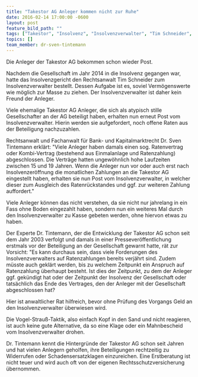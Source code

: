 ```yaml
---
title: "Takestor AG Anleger kommen nicht zur Ruhe"
date: 2016-02-14 17:00:00 -0600
layout: post
feature_bild_path: ""
tags: ["Takestor", "Insolvenz", "Insolvenzverwalter", "Tim Schneider", "Zahlungsaufforderung", "Anleger", "Schaden"]
topics: []
team_member: dr-sven-tintemann
---
```


Die Anleger der Takestor AG bekommen schon wieder Post.&nbsp;

Nachdem die Gesellschaft im Jahr 2014 in die Insolvenz gegangen war, hatte das Insolvenzgericht den Rechtsanwalt Tim Schneider zum Insolvenzverwalter bestellt. Dessen Aufgabe ist es, soviel Vermögenswerte wie möglich zur Masse zu ziehen. Der Insolvenzverwalter ist daher kein Freund der Anleger.&nbsp;

Viele ehemalige Takestor AG Anleger, die sich als atypisch stille Gesellschafter an der AG beteiligt haben, erhalten nun erneut Post vom Insolvenzverwalter. Hierin werden sie aufgefordert, noch offene Raten aus der Beteiligung nachzuzahlen.&nbsp;

Rechtsanwalt und Fachanwalt für Bank- und Kapitalmarktrecht Dr. Sven Tintemann erklärt: "Viele Anleger haben damals einen sog. Ratenvertrag oder Kombi-Vertrag (bestehend aus Einmalanlage und Ratenzahlung) abgeschlossen. Die Verträge hatten ungewöhnlich hohe Laufzeiten zwischen 15 und 19 Jahren. Wenn die Anleger nun vor oder auch erst nach Insolvenzeröffnung die monatlichen Zahlungen an die Takestor AG eingestellt haben, erhalten sie nun Post vom Insolvenzverwalter, in welcher dieser zum Ausgleich des Ratenrückstandes und ggf. zur weiteren Zahlung auffordert."

Viele Anleger können das nicht verstehen, da sie nicht nur jahrelang in ein Fass ohne Boden eingezahlt haben, sondern nun ein weiteres Mal durch den Insolvenzverwalter zu Kasse gebeten werden, ohne hiervon etwas zu haben.&nbsp;

Der Experte Dr. Tintemann, der die Entwicklung der Takestor AG schon seit dem Jahr 2003 verfolgt und damals in einer Presseveröffentlichung erstmals vor der Beteiligung an der Gesellschaft gewarnt hatte, rät zur Vorsicht: "Es kann durchaus sein, dass viele Forderungen des Insolvenzverwalters auf Ratenzahlungen bereits verjährt sind. Zudem müsste auch geklärt werden, bis zu welchem Zeitpunkt ein Anspruch auf Ratenzahlung überhaupt besteht. Ist dies der Zeitpunkt, zu dem der Anleger ggf. gekündigt hat oder der Zeitpunkt der Insolvenz der Gesellschaft oder tatsächlich das Ende des Vertrages, den der Anleger mit der Gesellschaft abgeschlossen hat?&nbsp;

Hier ist anwaltlicher Rat hilfreich, bevor ohne Prüfung des Vorgangs Geld an den Insolvenzverwalter überwiesen wird.&nbsp;

Die Vogel-Strauß-Taktik, also einfach Kopf in den Sand und nicht reagieren, ist auch keine gute Alternative, da so eine Klage oder ein Mahnbescheid vom Insolvenzverwalter drohen.&nbsp;

Dr. Tintemann kennt die Hintergründe der Takestor AG schon seit Jahren und hat vielen Anlegern geholfen, ihre Beteiligungen rechtzeitig zu Widerrufen oder Schadensersatzklagen einzureichen. Eine Erstberatung ist nicht teuer und wird auch oft von der eigenen Rechtsschutzversicherung übernommen.

